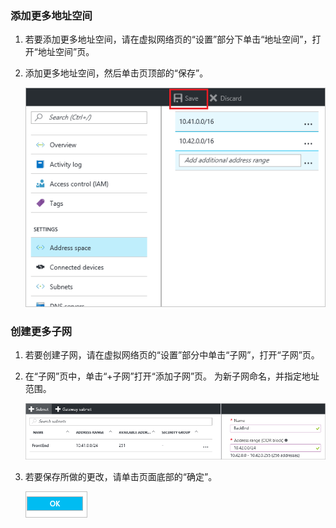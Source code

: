 ### <a name="to-add-additional-address-space"></a>添加更多地址空间

1. 若要添加更多地址空间，请在虚拟网络页的“设置”部分下单击“地址空间”，打开“地址空间”页。
2. 添加更多地址空间，然后单击页顶部的“保存”。

    ![添加地址空间](./media/vpn-gateway-additional-address-space-include/address_space.png)

### <a name="to-create-additional-subnets"></a>创建更多子网

1. 若要创建子网，请在虚拟网络页的“设置”部分中单击“子网”，打开“子网”页。 
2. 在“子网”页中，单击“+子网”打开“添加子网”页。 为新子网命名，并指定地址范围。

    ![子网设置](./media/vpn-gateway-additional-address-space-include/add_subnet.png)
3. 若要保存所做的更改，请单击页面底部的“确定”。

    ![子网设置](./media/vpn-gateway-additional-address-space-include/ok.png)

<!-- ms.date: 09/01/2017 -->
